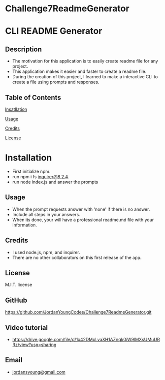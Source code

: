 # Challenge7ReadmeGenerator

# CLI README Generator

## Description

- The motivation for this application is to easily create readme file for any project.
- This application makes it easier and faster to create a readme file.
- During the creation of this project, I learned to make a interactive CLI to create a file using prompts and responses.

## Table of Contents

[Insatllation](#Installation)

[Usage](#Usage)

[Credits](#Credits)

[License](#License)

# Installation

- First initialize npm.
- run npm i fs inquirer@8.2.4.
- run node index.js and answer the prompts

## Usage

- When the prompt requests answer with 'none' if there is no answer.
- Include all steps in your answers.
- When its done, your will have a professional readme.md file with your information.

## Credits

- I used node.js, npm, and inquirer.
- There are no other collaborators on this first release of the app.

## License

M.I.T. license

## GitHub

https://github.com/JordanYoungCodes/Challenge7ReadmeGenerator.git

## Video tutorial

- https://drive.google.com/file/d/1x42DMoLvaXH1AZnqk0iW9lMXsUMuURRz/view?usp=sharing

## Email
- jordansyoung@gmail.com
